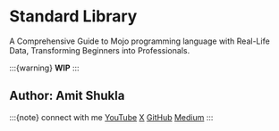 # Standard Library

A Comprehensive Guide to Mojo programming language with Real-Life Data, Transforming Beginners into Professionals.

:::{warning}
**WIP**
:::

## Author: Amit Shukla

:::{note} connect with me
    [YouTube](https://youtube.com/@Amit.Shukla)
    [X](https://x.com/ashuklax)
    [GitHub](https://github.com/AmitXShukla)
    [Medium](https://medium.com/@Amit-Shukla)
:::


<!-- @value

Generates boilerplate for a struct, for example on this struct with nothing implemented:
Generates boilerplate for a struct, for example on this struct with nothing implemented:

struct Pair:
    var x: Int
    var y: Int

Copied!

We can't initialize the struct:

let pair = Pair(5, 10)

Copied!

error: Expression [2]:16:20: 'Pair' does not implement any '__init__' methods in 'let' initializer
    let pair = Pair(5, 10)
               ~~~~^~~~~~~

Until we implement __init__:

struct Pair:
    var x: Int
    var y: Int

    fn __init__(inout self: Pair, x: Int, y: Int):
        self.x = x
        self.y = y

Copied!

let pair = Pair(5, 10)
print(pair.x)

Copied!

5

But now we can't copy or move it:

let pair2 = pair

Copied!

error: Expression [5]:16:17: value of type 'Pair' cannot be copied into its destination
    let pair2 = pair
                ^~~~

let pair2 = pair^

Copied!

error: Expression [16]:18:21: value of type 'Pair' cannot be copied into its destination
    let pair2 = pair^
                    ^

error: Expression [16]:18:21: expression does not designate a value with a lifetime
    let pair2 = pair^
                    ^

Until we implement __moveinit__ and __copyinit__:

struct Pair:
    var x: Int
    var y: Int

    fn __init__(inout self, x: Int, y: Int):
        print("Running init")
        self.x = x
        self.y = y

    fn __moveinit__(inout self, owned existing: Self):
        print("Running move init")
        self.x = existing.x
        self.y = existing.x

    fn __copyinit__(inout self, existing: Self):
        print("Running copy init")
        self.x = existing.x
        self.y = existing.y

Copied!

let pair = Pair(5, 10)

# Move object
let pair2 = pair^

# Copy object
let pair3 = pair2

Copied!

Running init
Running move init
Running copy init

To generate all that boilerplate for our members you can annotate with @value:

@value
struct Pair:
    var x: Int
    var y: Int

Copied!

20
5

And use it as normal:

let pair = Pair(5, 10)

# Move object
var pair2 = pair^
# Copy object
let pair3 = pair2
# Edit original
pair2.x = 20

# Print both the original and copy
print(pair2.x)
print(pair3.x)

Copied!

20
5

----------
 @parameter


fn add_print[a: Int, b: Int](): 
    @parameter
    fn add[a: Int, b: Int]() -> Int:
        return a + b

    let x = add[a, b]()
    print(x)

add_print[5, 10]() -->


